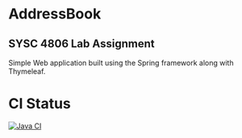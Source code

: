 # AddressBook

## SYSC 4806 Lab Assignment
Simple Web application built using the Spring framework along with Thymeleaf.

# CI Status
[![Java CI](https://github.com/KareemEH/AddressBook/actions/workflows/maven-publish.yml/badge.svg)](https://github.com/KareemEH/AddressBook/actions/workflows/maven-publish.yml)
